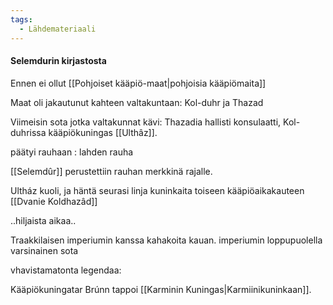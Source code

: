 ```yaml
---
tags:
  - Lähdemateriaali
---
```


#### Selemdurin kirjastosta

Ennen ei ollut [[Pohjoiset kääpiö-maat|pohjoisia kääpiömaita]]

Maat oli jakautunut kahteen valtakuntaan: Kol-duhr ja Thazad

Viimeisin sota jotka valtakunnat kävi: Thazadia hallisti konsulaatti, Kol-duhrissa kääpiökuningas [[Ulthâz]].

päätyi rauhaan : lahden rauha

[[Selemdûr]] perustettiin rauhan merkkinä rajalle.

Ultház kuoli, ja häntä seurasi linja kuninkaita toiseen kääpiöaikakauteen [[Dvanie Koldhazâd]]

..hiljaista aikaa.. 

Traakkilaisen imperiumin kanssa kahakoita kauan.
imperiumin loppupuolella varsinainen sota

vhavistamatonta legendaa:

Kääpiökuningatar Brúnn tappoi [[Karminin Kuningas|Karmiinikuninkaan]].




